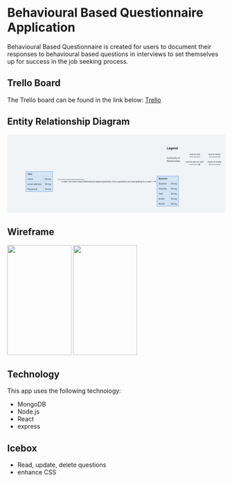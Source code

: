 # Behavioural Based Questionnaire Application

Behavioural Based Questionnaire is created for users to document their responses to behavioural based questions in interviews to set themselves up for success in the job seeking process.

## Trello Board

The Trello board can be found in the link below: 
[Trello](https://trello.com/b/uBDb0cjH/react-project-behavioural-based-questions)

## Entity Relationship Diagram
<img src="/public/entityrelationshipdiagram.png">

## Wireframe

<img src="/public/wireframeone.png" width="148" height="254">
<img src="/public/wireframetwo.png" width="148" height="254">

## Technology

This app uses the following technology:
- MongoDB
- Node.js
- React
- express


## Icebox
- Read, update, delete questions
- enhance CSS



